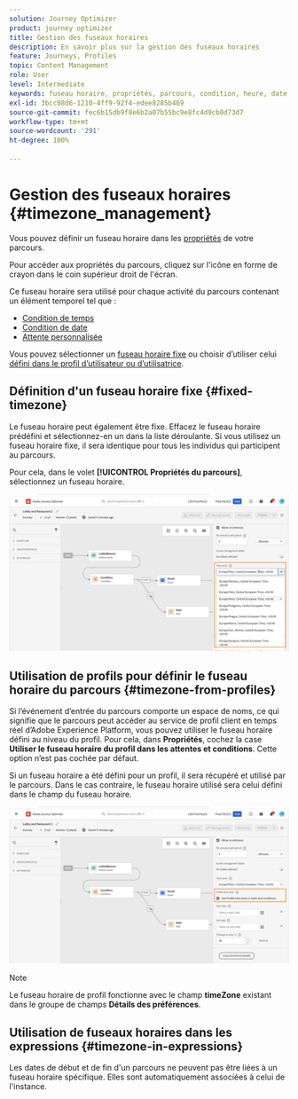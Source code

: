 ```yaml
---
solution: Journey Optimizer
product: journey optimizer
title: Gestion des fuseaux horaires
description: En savoir plus sur la gestion des fuseaux horaires
feature: Journeys, Profiles
topic: Content Management
role: User
level: Intermediate
keywords: fuseau horaire, propriétés, parcours, condition, heure, date, personnalisé
exl-id: 3bcc08d6-1210-4ff9-92f4-edee8285b469
source-git-commit: fec6b15db9f8e6b2a07b55bc9e8fc4d9cb0d73d7
workflow-type: tm+mt
source-wordcount: '291'
ht-degree: 100%

---
```


# Gestion des fuseaux horaires {#timezone_management}

Vous pouvez définir un fuseau horaire dans les [propriétés](../building-journeys/journey-properties.md#timezone) de votre parcours.

Pour accéder aux propriétés du parcours, cliquez sur l&#39;icône en forme de crayon dans le coin supérieur droit de l&#39;écran.

Ce fuseau horaire sera utilisé pour chaque activité du parcours contenant un élément temporel tel que :

* [Condition de temps](../building-journeys/condition-activity.md#time_condition)
* [Condition de date](../building-journeys/condition-activity.md#date_condition)
* [Attente personnalisée](../building-journeys/wait-activity.md#custom)

<!--
* [Fixed date wait](../building-journeys/wait-activity.md#fixed_date)
-->

Vous pouvez sélectionner un [fuseau horaire fixe](#fixed-timezone) ou choisir d’utiliser celui [défini dans le profil d’utilisateur ou d’utilisatrice](#timezone-from-profiles).

## Définition d&#39;un fuseau horaire fixe {#fixed-timezone}

Le fuseau horaire peut également être fixe. Effacez le fuseau horaire prédéfini et sélectionnez-en un dans la liste déroulante. Si vous utilisez un fuseau horaire fixe, il sera identique pour tous les individus qui participent au parcours.

Pour cela, dans le volet **[!UICONTROL Propriétés du parcours]**, sélectionnez un fuseau horaire.

![](assets/journey72.png)

## Utilisation de profils pour définir le fuseau horaire du parcours {#timezone-from-profiles}

Si l’événement d’entrée du parcours comporte un espace de noms, ce qui signifie que le parcours peut accéder au service de profil client en temps réel d’Adobe Experience Platform, vous pouvez utiliser le fuseau horaire défini au niveau du profil. Pour cela, dans **Propriétés**, cochez la case **Utiliser le fuseau horaire du profil dans les attentes et conditions**. Cette option n’est pas cochée par défaut.

Si un fuseau horaire a été défini pour un profil, il sera récupéré et utilisé par le parcours. Dans le cas contraire, le fuseau horaire utilisé sera celui défini dans le champ du fuseau horaire.

![](assets/journey73.png)

>[!NOTE]
>
>Le fuseau horaire de profil fonctionne avec le champ **timeZone** existant dans le groupe de champs **Détails des préférences**.

## Utilisation de fuseaux horaires dans les expressions {#timezone-in-expressions}

Les dates de début et de fin d&#39;un parcours ne peuvent pas être liées à un fuseau horaire spécifique. Elles sont automatiquement associées à celui de l&#39;instance.

